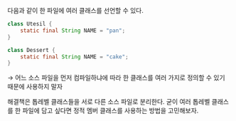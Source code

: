 다음과 같이 한 파일에 여러 클래스를 선언할 수 있다.

```java
class Utesil {
	static final String NAME = "pan";
}

class Dessert {
	static final String NAME = "cake";
}
```

→ 어느 소스 파일을 먼저 컴파일하냐에 따라 한 클래스를 여러 가지로 정의할 수 있기 때문에 사용하지 말자

해결책은 톱레벨 클래스들을 서로 다른 소스 파일로 분리한다. 굳이 여러 톱레벨 클래스를 한 파일에 담고 싶다면 정적 멤버 클래스를 사용하는 방법을 고민해보자.
